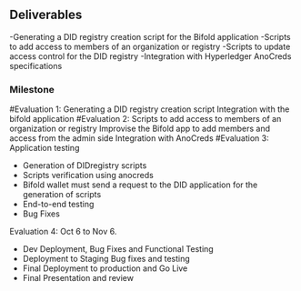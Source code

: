 ## Deliverables
-Generating a DID registry creation script for the Bifold application
-Scripts to add access to members of an organization or registry
-Scripts to update access control for the DID registry
-Integration with Hyperledger AnoCreds specifications


### Milestone 

#Evaluation 1:
Generating a DID registry creation script
Integration with the bifold application
#Evaluation 2:
Scripts to add access to members of an organization or registry
Improvise the Bifold app to add members and access from the admin side
Integration with AnoCreds
#Evaluation 3: 
Application testing 
- Generation of DIDregistry scripts
- Scripts verification using anocreds
- Bifold wallet must send a request to the DID application for the generation of scripts
- End-to-end testing
- Bug Fixes

Evaluation 4: Oct 6 to Nov 6.
- Dev Deployment, Bug Fixes and Functional Testing
- Deployment to Staging Bug fixes and testing
- Final Deployment to production and Go Live
- Final Presentation and review



